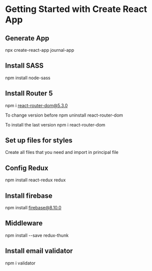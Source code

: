 # Getting Started with Create React App

## Generate App
npx create-react-app journal-app

## Install SASS

npm install node-sass

## Install Router 5

npm i react-router-dom@5.3.0

To change version before npm uninstall react-router-dom

To install the last version npm i react-router-dom

## Set up files for styles

Create all files that you need and import in principal file

## Config Redux

npm install react-redux redux

## Install firebase

npm install firebase@8.10.0

## Middleware

npm install --save redux-thunk

## Install email validator

npm i validator